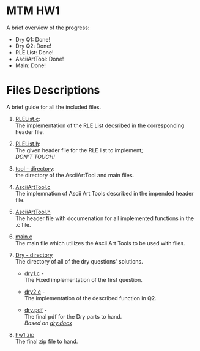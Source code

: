 # MTM HW1

A brief overview of the progress:

- Dry Q1: Done!
- Dry Q2: Done!
- RLE List: Done!     
- AsciiArtTool: Done!     
- Main: Done!


# Files Descriptions
A brief guide for all the included files.

1) [RLEList.c](RLEList.c):     
The implementation of the RLE List decsribed in the corresponding header file.

2) [RLEList.h](RLEList.h):     
The given header file for the RLE list to implement;    
*DON'T TOUCH!*

3) [tool - directory](tool):     
the directory of the AsciiArtTool and main files.

4) [AsciiArtTool.c](tool/AsciiArtTool.c)    
The implemnation of Ascii Art Tools described in the impended header file.

5) [AsciiArtTool.h](tool/AsciiArtTool.h)   
The header file with documenation for all implemented functions in the .c file.

6) [main.c](tool/main.c)    
The main file which utilizes the Ascii Art Tools to be used with files.

7) [Dry - directory](Dry)   
The directory of all of the dry questions' solutions.   
    - [dry1.c](Dry/dry1.c) -     
    The Fixed implementation of the first question.

    - [dry2.c](Dry/dry2.c) -     
    The implementation of the described function in Q2.

    - [dry.pdf](Dry/dry.pdf) -   
    The final pdf for the Dry parts to hand.    
    *Based on [dry.docx](Dry/dry.docx)*

8) [hw1.zip](hw1.zip)       
The final zip file to hand.